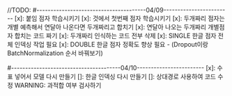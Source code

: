 //TODO:
#---------------------------------------04/09------------------------
[x]: 붙임 점자 학습시키기
[x]: 것에서 첫번째 점자 학습시키기
[x]: 두개짜리 점자는 개별 예측해서 연달아 나온다면 두개짜리고 합치기
[x]: 연달아 나오는 두개짜리 개별점자 합치는 코드 짜기
[x]: 두개짜리 인식하는 코드 전부 삭제
[x]: SINGLE 한글 점자 전체 인덱싱 작업 필요
[x]: DOUBLE 한글 점자 정확도 향상 필요 - (Dropout이랑BatchNormalization 순서 바꿔보기)

#---------------------------------------04/10------------------------
[x]: 수표 넣어서 모델 다시 만들기
[]: 한글 인덱싱 다시 만들기
[]: 상대경로 사용하여 코드 수정
WARNING: 과적합 여부 검사하기